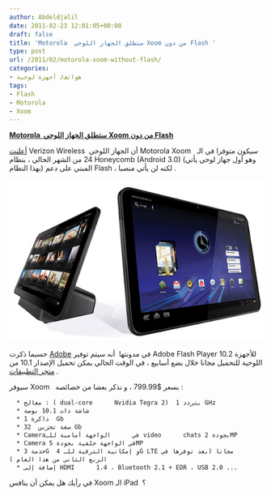 ```yaml
---
author: Abdeldjalil
date: 2011-02-23 12:01:05+00:00
draft: false
title: 'Motorola  ستطلق الجهاز اللوحي Xoom من دون Flash '
type: post
url: /2011/02/motorola-xoom-without-flash/
categories:
- هواتف/ أجهزة لوحية
tags:
- Flash
- Motorola
- Xoom
---
```


**[Motorola  ستطلق الجهاز اللوحي Xoom من دون Flash](https://www.it-scoop.com/2011/02/motorola-xoom-without-flash/)**


[أعلنت](http://www.pcworld.com/article/220280/motorola_xoom_launching_without_flash_support.html) Verizon Wireless  أن الجهاز اللوحي Motorola Xoom   سيكون متوفرا في الـ 24 من الشهر الحالي ، بنظام Honeycomb (Android 3.0) (وهو أول جهاز لوحي يأتي بهذا النظام) المبني على دعم Flash ، لكنه لن يأتي منصبا .

[![](motorola-xoom.jpg)
](https://www.it-scoop.com/2011/02/motorola-xoom-without-flash/)

حسبما ذكرت [Adobe](http://blogs.adobe.com/flashplatform/2011/02/update-for-fp-10-2-on-tabs.html) في مدونتها  أنه سيتم توفير Adobe Flash Player 10.2 للأجهزة اللوحية للتحميل مجانا خلال بضع أسابيع ، في الوقت الحالي يمكن تحميل الإصدار 10.1 من [متجر التطبيقات](https://market.android.com/details?id=com.adobe.flashplayer&feature=search_result) .

سيوفر Xoom   بسعر $799.99 ، و نذكر بعضا من خصائصه :



	  * معالج : ( dual-core      Nvidia Tegra 2)  بتردد 1 GHz
	  * شاشة ذات 10.1 بوصة
	  * ذاكرة 1  Gb
	  * سعة تخزين  32 Gb
	  * Cameraفي      الواجهة أمامية للـ video      chats بجودة 2MP
	  * Camera في الواجهة خلفية بجودة 5MP
	  * خدمة 3G  و إمكانية الترقية للـ 4G LTE مجانا (بعد توفرها في      الربع الثاني من هذا العام )
	  * إضافة إلى HDMI      1.4 ، Bluetooth 2.1 + EDR ، USB 2.0 ...

في رأيك هل يمكن أن ينافس Xoom الـ iPad  ؟
